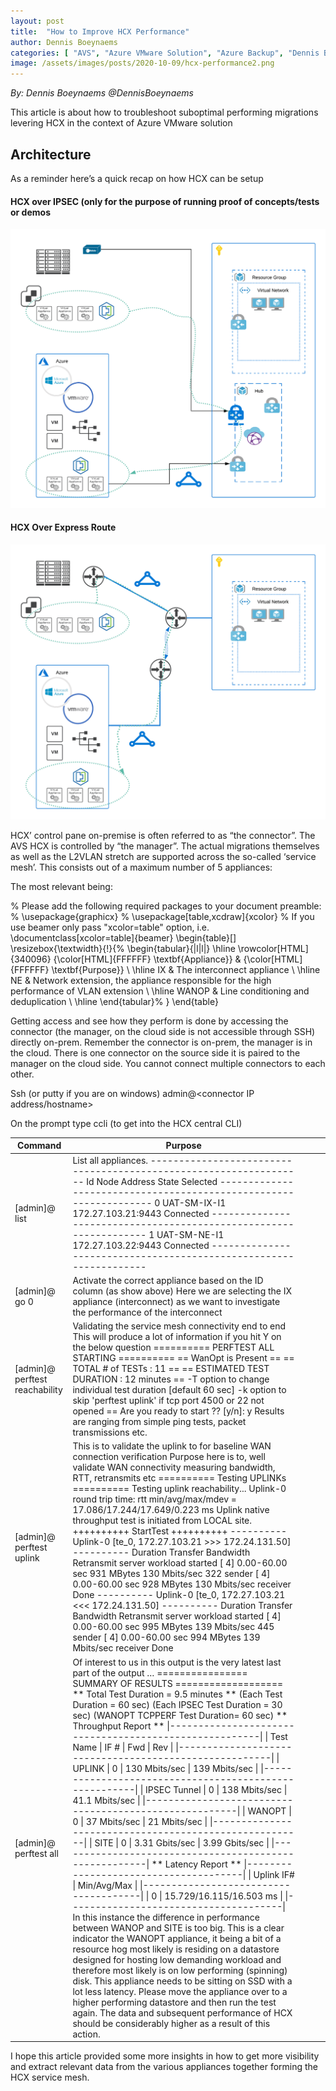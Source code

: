 ```yaml
---
layout: post
title:  "How to Improve HCX Performance"
author: Dennis Boeynaems
categories: [ "AVS", "Azure VMware Solution", "Azure Backup", "Dennis Boeynaems", "VMWare", "HCX", "HCX Performance", "Hybrid Cloud Interconnect" ]
image: /assets/images/posts/2020-10-09/hcx-performance2.png
---
```


*By: Dennis Boeynaems @DennisBoeynaems*

This article is about how to troubleshoot suboptimal performing migrations levering HCX in the context of Azure VMware solution

## Architecture

As a reminder here’s a quick recap on how HCX can be setup

#### HCX over IPSEC (only for the purpose of running proof of concepts/tests or demos

![HCX over IPSEC](/assets/images/posts/2020-10-09/hcx-performance1.png)

#### HCX Over Express Route
![HCX over Express Route](/assets/images/posts/2020-10-09/hcx-performance2.png)

HCX’ control pane on-premise is often referred to as “the connector”.  The AVS HCX is controlled by “the manager”.
The actual migrations themselves as well as the L2VLAN stretch are supported across the so-called ‘service mesh’.  This consists out of a maximum number of 5 appliances:

The most relevant being:

% Please add the following required packages to your document preamble:
% \usepackage{graphicx}
% \usepackage[table,xcdraw]{xcolor}
% If you use beamer only pass "xcolor=table" option, i.e. \documentclass[xcolor=table]{beamer}
\begin{table}[]
\resizebox{\textwidth}{!}{%
\begin{tabular}{|l|l|}
\hline
\rowcolor[HTML]{340096} 
{\color[HTML]{FFFFFF} \textbf{Appliance}} & {\color[HTML]{FFFFFF} \textbf{Purpose}}                                                   \\ \hline
IX    & The interconnect appliance          \\ \hline
NE                                        & Network extension, the appliance responsible for the high   performance of VLAN extension \\ \hline
WANOP & Line conditioning and deduplication \\ \hline
\end{tabular}%
}
\end{table}

Getting access and see how they perform is done by accessing the connector (the manager, on the cloud side is not accessible through SSH) directly on-prem.  Remember the connector is on-prem, the manager is in the cloud.  There is one connector on the source side it is paired to the manager on the cloud side.  You cannot connect multiple connectors to each other. 

Ssh (or putty if you are on windows) admin@<connector IP address/hostname>

On the prompt type ccli (to get into the HCX central CLI)

|      Command                                	|      Purpose                                                                                                                                                                                                                                                                                                                                                                                                                                                                                                                                                                                                                                                                                                                                                                                                                                                                                                                                                                                                                                                                                                                                                                                                                                                                                                                                                                                                                                                                                                                                                                                                                                                                                                                                                                                                                                                                                                                                                                                                                                                              	|   	|   	|   	|
|---------------------------------------------	|---------------------------------------------------------------------------------------------------------------------------------------------------------------------------------------------------------------------------------------------------------------------------------------------------------------------------------------------------------------------------------------------------------------------------------------------------------------------------------------------------------------------------------------------------------------------------------------------------------------------------------------------------------------------------------------------------------------------------------------------------------------------------------------------------------------------------------------------------------------------------------------------------------------------------------------------------------------------------------------------------------------------------------------------------------------------------------------------------------------------------------------------------------------------------------------------------------------------------------------------------------------------------------------------------------------------------------------------------------------------------------------------------------------------------------------------------------------------------------------------------------------------------------------------------------------------------------------------------------------------------------------------------------------------------------------------------------------------------------------------------------------------------------------------------------------------------------------------------------------------------------------------------------------------------------------------------------------------------------------------------------------------------------------------------------------------------	|---	|---	|---	|
|           [admin]@ list                     	|           List all appliances.           ------------------------------------------------------------------     Id Node Address State Selected      ------------------------------------------------------------------     0  UAT-SM-IX-I1 172.27.103.21:9443 Connected     ------------------------------------------------------------------     1 UAT-SM-NE-I1 172.27.103.22:9443 Connected     ------------------------------------------------------------------                                                                                                                                                                                                                                                                                                                                                                                                                                                                                                                                                                                                                                                                                                                                                                                                                                                                                                                                                                                                                                                                                                                                                                                                                                                                                                                                                                                                                                                                                                                                                                                                     	|   	|   	|   	|
|           [admin]@ go 0                     	|           Activate the correct appliance based on   the ID column (as show above)     Here we are selecting the IX appliance   (interconnect) as we want to investigate the performance of the interconnect                                                                                                                                                                                                                                                                                                                                                                                                                                                                                                                                                                                                                                                                                                                                                                                                                                                                                                                                                                                                                                                                                                                                                                                                                                                                                                                                                                                                                                                                                                                                                                                                                                                                                                                                                                                                                                                               	|   	|   	|   	|
|           [admin]@ perftest reachability    	|           Validating the service mesh   connectivity end to end     This will produce a lot of   information if you hit Y on the below question                 ========== PERFTEST ALL STARTING  ==========           == WanOpt is Present ==     == TOTAL # of TESTs : 11 ==     == ESTIMATED  TEST DURATION :  12 minutes ==       -T option to change individual test duration [default 60 sec]       -k option to skip 'perftest uplink' if tcp port 4500 or 22 not   opened     == Are you ready to start ?? [y/n]: y                 Results are ranging from simple   ping tests, packet transmissions etc.                                                                                                                                                                                                                                                                                                                                                                                                                                                                                                                                                                                                                                                                                                                                                                                                                                                                                                                                                                                                                                                                                                                                                                                                                                                                                                                                                                                                                                                       	|   	|   	|   	|
|           [admin]@   perftest uplink        	|           This   is to validate the uplink to for baseline WAN connection verification     Purpose   here is to, well validate WAN connectivity measuring bandwidth,      RTT,   retransmits etc                       ========== Testing UPLINKs ==========     Testing uplink reachability...     Uplink-0 round trip time:     rtt min/avg/max/mdev = 17.086/17.244/17.649/0.223 ms           Uplink native  throughput test is initiated   from LOCAL site.     ++++++++++ StartTest ++++++++++           ---------- Uplink-0 [te_0, 172.27.103.21   >>> 172.24.131.50] ----------               Duration           Transfer       Bandwidth       Retransmit     server workload started     [  4]   0.00-60.00    sec   931 MBytes   130 Mbits/sec    322               sender     [  4]   0.00-60.00    sec   928 MBytes   130   Mbits/sec                    receiver     Done     ---------- Uplink-0 [te_0, 172.27.103.21   <<< 172.24.131.50] ----------               Duration           Transfer     Bandwidth         Retransmit     server workload started     [  4]   0.00-60.00    sec   995 MBytes   139 Mbits/sec    445               sender     [  4]   0.00-60.00    sec   994 MBytes   139   Mbits/sec                    receiver     Done                                                                                                                                                                                                                                                                                                                                                                                                                                                                                                                                                                                                                                                                                                                                                                                                       	|   	|   	|   	|
|           [admin]@ perftest all             	|           Of   interest to us in this output is the very latest last part of the output                 …     ================ SUMMARY OF RESULTS ===================     ** Total Test Duration = 9.5 minutes **         (Each Test Duration  = 60 sec)         (Each IPSEC Test Duration  = 30 sec)         (WANOPT TCPPERF Test Duration= 60 sec)     ** Throughput Report **     \|-------------------------------------------------------\|     \| Test Name    \| IF # \|   Fwd            \|   Rev            \|     \|-------------------------------------------------------\|     \| UPLINK       \| 0    \|   130 Mbits/sec  \| 139 Mbits/sec  \|     \|-------------------------------------------------------\|     \| IPSEC Tunnel \| 0    \| 138 Mbits/sec  \| 41.1   Mbits/sec \|     \|-------------------------------------------------------\|     \| WANOPT       \| 0    \|   37 Mbits/sec   \| 21 Mbits/sec   \|     \|-------------------------------------------------------\|     \| SITE         \|   0    \| 3.31 Gbits/sec \| 3.99 Gbits/sec \|     \|-------------------------------------------------------\|     ** Latency Report **     \|--------------------------------------\|     \| Uplink IF# \|   Min/Avg/Max               \|     \|--------------------------------------\|     \| 0          \|   15.729/16.115/16.503 ms \|     \|--------------------------------------\|                 In   this instance the difference in performance between WANOP and SITE is too   big.       This   is a clear indicator the WANOPT appliance, it being a bit of a resource hog   most likely is residing on a datastore designed for hosting low demanding   workload and therefore most likely is on low performing (spinning) disk.       This   appliance needs to be sitting on SSD with a lot less latency. Please move the   appliance over to a higher performing datastore and then run the test again.   The data and subsequent performance of HCX   should be considerably higher as a result of this action.          	|   	|   	|   	|

I hope this article provided some more insights in how to get more visibility and extract relevant data from the various appliances together forming the HCX service mesh.


